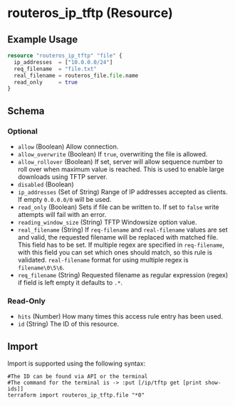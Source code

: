 # routeros_ip_tftp (Resource)


## Example Usage
```terraform
resource "routeros_ip_tftp" "file" {
  ip_addresses  = ["10.0.0.0/24"]
  req_filename  = "file.txt"
  real_filename = routeros_file.file.name
  read_only     = true
}
```

<!-- schema generated by tfplugindocs -->
## Schema

### Optional

- `allow` (Boolean) Allow connection.
- `allow_overwrite` (Boolean) If `true`, overwriting the file is allowed.
- `allow_rollover` (Boolean) If set, server will allow sequence number to roll over when maximum value is reached. This is used to enable large downloads using TFTP server.
- `disabled` (Boolean)
- `ip_addresses` (Set of String) Range of IP addresses accepted as clients. If empty `0.0.0.0/0` will be used.
- `read_only` (Boolean) Sets if file can be written to. If set to `false` write attempts will fail with an error.
- `reading_window_size` (String) TFTP Windowsize option value.
- `real_filename` (String) If `req-filename` and `real-filename` values are set and valid, the requested filename will be replaced with matched file. This field has to be set. If multiple regex are specified in `req-filename`, with this field you can set which ones should match, so this rule is validated. `real-filename` format for using multiple regex is `filename\0\5\6`.
- `req_filename` (String) Requested filename as regular expression (regex) if field is left empty it defaults to `.*`.

### Read-Only

- `hits` (Number) How many times this access rule entry has been used.
- `id` (String) The ID of this resource.

## Import
Import is supported using the following syntax:
```shell
#The ID can be found via API or the terminal
#The command for the terminal is -> :put [/ip/tftp get [print show-ids]]
terraform import routeros_ip_tftp.file "*0"
```
